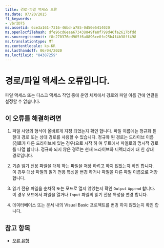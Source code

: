 ```yaml
---
title: 경로-파일 액세스 오류
ms.date: 07/20/2015
f1_keywords:
- vbrID75
ms.assetid: 6ce3a161-7316-46bd-a785-0d50e5414020
ms.openlocfilehash: dfe96cd6eaa673438849fe8f799d46fa2617bfdd
ms.sourcegitcommit: f8c270376ed905f6a8896ce0fe25b4f4b38ff498
ms.translationtype: MT
ms.contentlocale: ko-KR
ms.lasthandoff: 06/04/2020
ms.locfileid: "84387259"
---
```

# <a name="pathfile-access-error"></a>경로/파일 액세스 오류입니다.
파일 액세스 또는 디스크 액세스 작업 중에 운영 체제에서 경로와 파일 이름 간에 연결을 설정할 수 없습니다.  
  
## <a name="to-correct-this-error"></a>이 오류를 해결하려면  
  
1. 파일 사양의 형식이 올바르게 지정 되었는지 확인 합니다. 파일 이름에는 정규화 된 절대 경로 또는 상대 경로를 사용할 수 있습니다. 정규화 된 경로는 드라이브 이름 (경로가 다른 드라이브에 있는 경우)으로 시작 하 여 루트에서 파일로의 명시적 경로를 나열 합니다. 정규화 되지 않은 경로는 현재 드라이브와 디렉터리에 대 한 상대 경로입니다.  
  
2. 기존 읽기 전용 파일을 대체 하는 파일을 저장 하려고 하지 않았는지 확인 합니다. 이 경우 대상 파일의 읽기 전용 특성을 변경 하거나 파일을 다른 파일 이름으로 저장 합니다.  
  
3. 읽기 전용 파일을 순차적 또는 모드로 열지 않았는지 확인 `Output` `Append` 합니다. 이 경우 모드에서 파일을 열거나 `Input` 파일의 읽기 전용 특성을 변경 합니다.  
  
4. 데이터베이스 또는 문서 내의 Visual Basic 프로젝트를 변경 하지 않았는지 확인 합니다.  
  
## <a name="see-also"></a>참고 항목

- [오류 유형](../../programming-guide/language-features/error-types.md)
